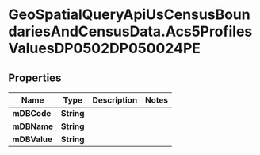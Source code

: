 # GeoSpatialQueryApiUsCensusBoundariesAndCensusData.Acs5ProfilesValuesDP0502DP050024PE

## Properties

Name | Type | Description | Notes
------------ | ------------- | ------------- | -------------
**mDBCode** | **String** |  | 
**mDBName** | **String** |  | 
**mDBValue** | **String** |  | 


